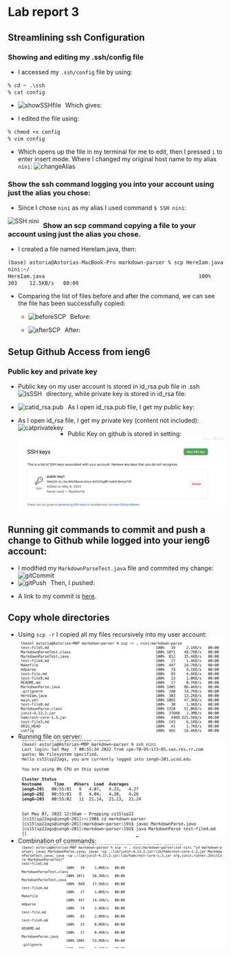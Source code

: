 # Lab report 3
## Streamlining ssh Configuration
### Showing and editing my .ssh/config file
- I accessed my `.ssh/config` file by using:
```
% cd ~ .\ssh
% cat config
```
- Which gives:
<img src="showSSHfile.jpeg"
     alt="showSSHfile"
     style="float: left; margin-right: 10px;" /> 

- I edited the file using:
```
% chmod +x config
% vim config
```
- Which opens up the file in my terminal for me to edit, then I pressed `i` to enter insert mode. Where I changed my original host name to my alias `nini`:
<img src="changeAlias.png"
     alt="changeAlias"/> 


### Show the ssh command logging you into your account using just the alias you chose:

- Since I chose `nini` as my alias I used command
`$ SSH nini`:

<img src="SSHnini.jpeg"
     alt="SSH nini"
     style="float: left; margin-right: 10px;" /> 


### Show an scp command copying a file to your account using just the alias you chose.

- I created a file named HereIam.java, then:
```
(base) astoria@Astorias-MacBook-Pro markdown-parser % scp HereIam.java nini:~/
HereIam.java                                                  100%  303    12.5KB/s   00:00  
```
- Comparing the list of files before and after the command, we can see the file has been successfully copied:
     - Before:
<img src="beforeSCP.png"
     alt="beforeSCP"
     style="float: left; margin-right: 10px;" /> 

     - After:
<img src="afterSCP.png"
     alt="afterSCP"
     style="float: left; margin-right: 10px;" /> 

## Setup Github Access from ieng6

### Public key and private key
- Public key on my user account is stored in id_rsa.pub file in .ssh directory, while private key is stored in id_rsa file:
<img src="lsSSH.png" 
     alt="lsSSH"
     style="float: left; margin-right: 10px;" /> 

- As I open id_rsa.pub file, I get my public key:
<img src="catid_rsa.pub.png" 
     alt="catid_rsa.pub"
     style="float: left; margin-right: 10px;" /> 

- As I open id_rsa file, I get my private key (content not included):
<img src="catprivatekey.png" 
     alt="catprivatekey"
     style="float: left; margin-right: 10px;" /> 

- Public Key on github is stored in setting:
<img src="PublicKeyOnGithub.jpeg" 
     alt="PublicKeyOnGithub" /> 

## Running git commands to commit and push a change to Github while logged into your ieng6 account:
- I modified my `MarkdownParseTest.java` file and commited my change:
<img src="gitCommit.png" 
     alt="gitCommit"
     style="float: left; margin-right: 10px;"
     width="500" /> 

- Then, I pushed:
<img src="gitPush.png" 
     alt="gitPush"
     style="float: left; margin-right: 10px;" /> 

- A link to my commit is [here](https://github.com/astoriama/markdown-parser/commit/e62f94fa4cf0a7cbd3102f8f9bed7c6b896809fa).

## Copy whole directories
- Using `scp -r` I copied all my files recursively into my user account:
<img src="scp-r.png" 
     alt="scp -r"
     style="float: left; margin-right: 10px;" /> 

- Running file on server:
<img src="runFileOnServer.png" 
     alt="runFileOnServer"
     style="float: left; margin-right: 10px;" /> 

- Combination of commands:
<img src="manyCommands.png" 
     alt="manyCommands"
     style="float: left; margin-right: 10px;" /> 

